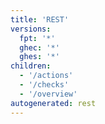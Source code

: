 ```yaml
---
title: 'REST'
versions:
  fpt: '*'
  ghec: '*'
  ghes: '*'
children:
  - '/actions'
  - '/checks'
  - '/overview'
autogenerated: rest
---
```

